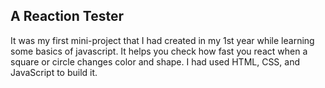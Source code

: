 ## A Reaction Tester

It was my first mini-project that I had created in my 1st year while learning some basics of javascript. It helps you check how fast you react when a square or circle changes color and shape. I had used HTML, CSS, and JavaScript to build it.
